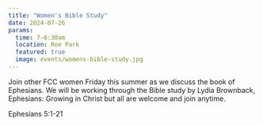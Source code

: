 ```yaml
---
title: "Women's Bible Study"
date: 2024-07-26
params:
  time: 7–8:30am
  location: Roe Park
  featured: true
  image: events/womens-bible-study.jpg
---
```


Join other FCC women Friday this summer as we discuss the book of Ephesians. We will be working through the Bible study by Lydia Brownback, Ephesians: Growing in Christ but all are welcome and join anytime.

Ephesians 5:1-21
